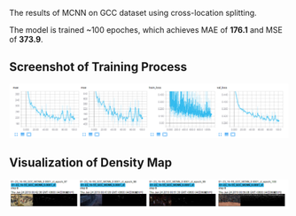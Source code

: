 The results of MCNN on GCC dataset using cross-location splitting.

The model is trained ~100 epoches, which achieves MAE of **176.1** and MSE of **373.9**. 

## Screenshot of Training Process

![Detialed infomation during the traning phase.](./img1.png "quantitative-results")

## Visualization of Density Map

![Detialed infomation during the traning phase.](./img2.png "visualization")